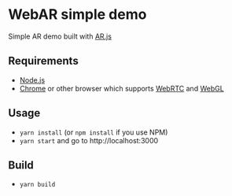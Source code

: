 # WebAR simple demo
Simple AR demo built with [AR.js][ar.js]

## Requirements
- [Node.js][node.js]
- [Chrome][chrome] or other browser which supports [WebRTC][webrtc] and [WebGL][webgl]

## Usage
- `yarn install` (or `npm install` if you use NPM)
- `yarn start` and go to http://localhost:3000

## Build
- `yarn build`

[ar.js]: https://github.com/jeromeetienne/AR.js
[node.js]: https://nodejs.org/en/
[chrome]: https://www.google.com/chrome/
[webrtc]: https://developer.mozilla.org/en-US/docs/Web/API/WebRTC_API
[webgl]:https://developer.mozilla.org/en-US/docs/Web/API/WebGL_API
